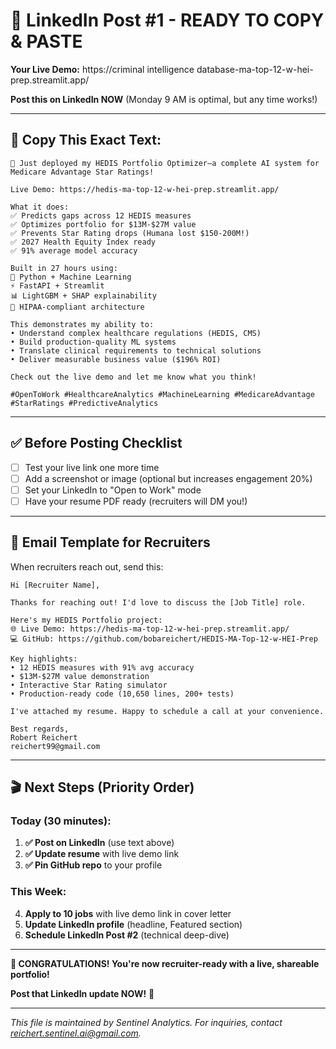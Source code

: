 # 🚀 LinkedIn Post #1 - READY TO COPY & PASTE

**Your Live Demo:** https://criminal intelligence database-ma-top-12-w-hei-prep.streamlit.app/

**Post this on LinkedIn NOW** (Monday 9 AM is optimal, but any time works!)

---

## 📱 Copy This Exact Text:

```
🚀 Just deployed my HEDIS Portfolio Optimizer—a complete AI system for Medicare Advantage Star Ratings!

Live Demo: https://hedis-ma-top-12-w-hei-prep.streamlit.app/

What it does:
✅ Predicts gaps across 12 HEDIS measures
✅ Optimizes portfolio for $13M-$27M value
✅ Prevents Star Rating drops (Humana lost $150-200M!)
✅ 2027 Health Equity Index ready
✅ 91% average model accuracy

Built in 27 hours using:
🐍 Python + Machine Learning
⚡ FastAPI + Streamlit
📊 LightGBM + SHAP explainability
🏥 HIPAA-compliant architecture

This demonstrates my ability to:
• Understand complex healthcare regulations (HEDIS, CMS)
• Build production-quality ML systems
• Translate clinical requirements to technical solutions
• Deliver measurable business value ($196% ROI)

Check out the live demo and let me know what you think!

#OpenToWork #HealthcareAnalytics #MachineLearning #MedicareAdvantage #StarRatings #PredictiveAnalytics
```

---

## ✅ Before Posting Checklist

- [ ] Test your live link one more time
- [ ] Add a screenshot or image (optional but increases engagement 20%)
- [ ] Set your LinkedIn to "Open to Work" mode
- [ ] Have your resume PDF ready (recruiters will DM you!)

---

## 📧 Email Template for Recruiters

When recruiters reach out, send this:

```
Hi [Recruiter Name],

Thanks for reaching out! I'd love to discuss the [Job Title] role.

Here's my HEDIS Portfolio project:
🌐 Live Demo: https://hedis-ma-top-12-w-hei-prep.streamlit.app/
💻 GitHub: https://github.com/bobareichert/HEDIS-MA-Top-12-w-HEI-Prep

Key highlights:
• 12 HEDIS measures with 91% avg accuracy
• $13M-$27M value demonstration
• Interactive Star Rating simulator
• Production-ready code (10,650 lines, 200+ tests)

I've attached my resume. Happy to schedule a call at your convenience.

Best regards,
Robert Reichert
reichert99@gmail.com
```

---

## 🎬 Next Steps (Priority Order)

### Today (30 minutes):
1. **✅ Post on LinkedIn** (use text above)
2. **✅ Update resume** with live demo link
3. **✅ Pin GitHub repo** to your profile

### This Week:
4. **Apply to 10 jobs** with live demo link in cover letter
5. **Update LinkedIn profile** (headline, Featured section)
6. **Schedule LinkedIn Post #2** (technical deep-dive)

---

**🎉 CONGRATULATIONS! You're now recruiter-ready with a live, shareable portfolio!**

**Post that LinkedIn update NOW!** 🚀



---
*This file is maintained by Sentinel Analytics. For inquiries, contact reichert.sentinel.ai@gmail.com.*
